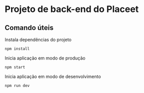 # Projeto de back-end do Placeet

## Comando úteis

Instala dependências do projeto

    npm install

Inicia aplicação em modo de produção

    npm start

Inicia aplicação em modo de desenvolvimento

    npm run dev
